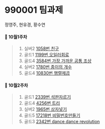 # 990001 팀과제
정영주, 현유경, 황수연

#### 📌 10월1주차 ####
> 1. 실버2 [1058번 친구](https://www.acmicpc.net/problem/1058/)
> 2. 골드1 [1199번 오일러회로](https://www.acmicpc.net/problem/1199/)
> 3. 골드4 [3584번 가장 가까운 공통 조상](https://www.acmicpc.net/problem/3584/)
> 4. 실버2 [1780번 종이의 개수](https://www.acmicpc.net/problem/1780/)
> 5. 골드4 [10830번 행렬제곱](https://www.acmicpc.net/problem/10830/)
#### 📌 10월2주차 ####
> 1. 골드1 [2339번 석판자르기](https://www.acmicpc.net/problem/2339/)
> 2. 골드4 [4256번 트리](https://www.acmicpc.net/problem/4256/)
> 3. 실버2 [1965번 상자넣기](https://www.acmicpc.net/problem/1965/)
> 4. 골드5 [17218번 비밀번호만들기](https://www.acmicpc.net/problem/17218/)
> 5. 골드3 [2342번 dance dance revolution](https://www.acmicpc.net/problem/2342/)
